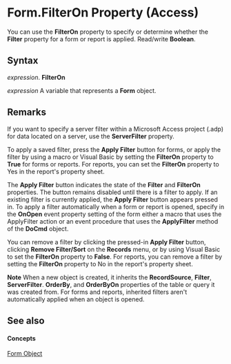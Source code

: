 
# Form.FilterOn Property (Access)

You can use the  **FilterOn** property to specify or determine whether the **Filter** property for a form or report is applied. Read/write **Boolean**.


## Syntax

 _expression_. **FilterOn**

 _expression_ A variable that represents a **Form** object.


## Remarks

If you want to specify a server filter within a Microsoft Access project (.adp) for data located on a server, use the  **ServerFilter** property.

To apply a saved filter, press the  **Apply Filter** button for forms, or apply the filter by using a macro or Visual Basic by setting the **FilterOn** property to **True** for forms or reports. For reports, you can set the **FilterOn** property to Yes in the report's property sheet.

The  **Apply Filter** button indicates the state of the **Filter** and **FilterOn** properties. The button remains disabled until there is a filter to apply. If an existing filter is currently applied, the **Apply Filter** button appears pressed in. To apply a filter automatically when a form or report is opened, specify in the **OnOpen** event property setting of the form either a macro that uses the ApplyFilter action or an event procedure that uses the **ApplyFilter** method of the **DoCmd** object.

You can remove a filter by clicking the pressed-in  **Apply Filter** button, clicking **Remove Filter/Sort** on the **Records** menu, or by using Visual Basic to set the **FilterOn** property to **False**. For reports, you can remove a filter by setting the **FilterOn** property to No in the report's property sheet.


 **Note**  When a new object is created, it inherits the  **RecordSource**, **Filter**, **ServerFilter**. **OrderBy**, and **OrderByOn** properties of the table or query it was created from. For forms and reports, inherited filters aren't automatically applied when an object is opened.


## See also


#### Concepts


[Form Object](72ef9219-142b-b690-b696-3eba9a5d4522.md)
